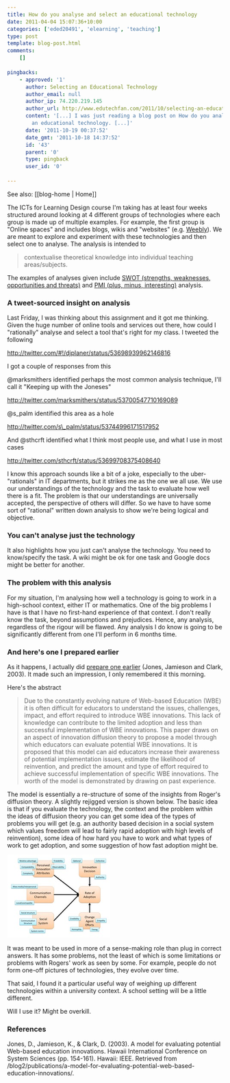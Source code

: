 ```yaml
---
title: How do you analyse and select an educational technology
date: 2011-04-04 15:07:36+10:00
categories: ['eded20491', 'elearning', 'teaching']
type: post
template: blog-post.html
comments:
    []
    
pingbacks:
    - approved: '1'
      author: Selecting an Educational Technology
      author_email: null
      author_ip: 74.220.219.145
      author_url: http://www.edutechfan.com/2011/10/selecting-an-educational-technology/
      content: '[...] I was just reading a blog post on How do you analyse and select
        an educational technology. [...]'
      date: '2011-10-19 00:37:52'
      date_gmt: '2011-10-18 14:37:52'
      id: '43'
      parent: '0'
      type: pingback
      user_id: '0'
    
---
```


See also: [[blog-home | Home]]

The ICTs for Learning Design course I'm taking has at least four weeks structured around looking at 4 different groups of technologies where each group is made up of multiple examples. For example, the first group is "Online spaces" and includes blogs, wikis and "websites" (e.g. [Weebly](http://weebly.com/)). We are meant to explore and experiment with these technologies and then select one to analyse. The analysis is intended to

> contextualise theoretical knowledge into individual teaching areas/subjects.

The examples of analyses given include [SWOT (strengths, weaknesses, opportunities and threats)](http://en.wikipedia.org/wiki/SWOT_analysis) and [PMI (plus, minus, interesting)](http://www.mindtools.com/pages/article/newTED_05.htm) analysis.

### A tweet-sourced insight on analysis

Last Friday, I was thinking about this assignment and it got me thinking. Given the huge number of online tools and services out there, how could I "rationally" analyse and select a tool that's right for my class. I tweeted the following

http://twitter.com/#!/djplaner/status/53698939962146816

I got a couple of responses from this

@marksmithers identified perhaps the most common analysis technique, I'll call it "Keeping up with the Joneses"

http://twitter.com/marksmithers/status/53700547710169089

@s\_palm identified this area as a hole

http://twitter.com/s\_palm/status/53744996171517952

And @sthcrft identified what I think most people use, and what I use in most cases

http://twitter.com/sthcrft/status/53699708375408640

I know this approach sounds like a bit of a joke, especially to the uber-"rationals" in IT departments, but it strikes me as the one we all use. We use our understandings of the technology and the task to evaluate how well there is a fit. The problem is that our understandings are universally accepted, the perspective of others will differ. So we have to have some sort of "rational" written down analysis to show we're being logical and objective.

### You can't analyse just the technology

It also highlights how you just can't analyse the technology. You need to know/specify the task. A wiki might be ok for one task and Google docs might be better for another.

### The problem with this analysis

For my situation, I'm analysing how well a technology is going to work in a high-school context, either IT or mathematics. One of the big problems I have is that I have no first-hand experience of that context. I don't really know the task, beyond assumptions and prejudices. Hence, any analysis, regardless of the rigour will be flawed. Any analysis I do know is going to be significantly different from one I'll perform in 6 months time.

### And here's one I prepared earlier

As it happens, I actually did [prepare one earlier](/blog2/publications/a-model-for-evaluating-potential-web-based-education-innovations/) (Jones, Jamieson and Clark, 2003). It made such an impression, I only remembered it this morning.

Here's the abstract

> Due to the constantly evolving nature of Web-based Education (WBE) it is often difficult for educators to understand the issues, challenges, impact, and effort required to introduce WBE innovations. This lack of knowledge can contribute to the limited adoption and less than successful implementation of WBE innovations. This paper draws on an aspect of innovation diffusion theory to propose a model through which educators can evaluate potential WBE innovations. It is proposed that this model can aid educators increase their awareness of potential implementation issues, estimate the likelihood of reinvention, and predict the amount and type of effort required to achieve successful implementation of specific WBE innovations. The worth of the model is demonstrated by drawing on past experience.

The model is essentially a re-structure of some of the insights from Roger's diffusion theory. A slightly rejigged version is shown below. The basic idea is that if you evaluate the technology, the context and the problem within the ideas of diffusion theory you can get some idea of the types of problems you will get (e.g. an authority based decision in a social system which values freedom will lead to fairly rapid adoption with high levels of reinvention), some idea of how hard you have to work and what types of work to get adoption, and some suggestion of how fast adoption might be.

[![Rejigged "choice" framework](images/5588028990_cb2e26389c_m.jpg)](http://www.flickr.com/photos/david_jones/5588028990/ "Rejigged \"choice\" framework by David T Jones, on Flickr")

It was meant to be used in more of a sense-making role than plug in correct answers. It has some problems, not the least of which is some limitations or problems with Rogers' work as seen by some. For example, people do not form one-off pictures of technologies, they evolve over time.

That said, I found it a particular useful way of weighing up different technologies within a university context. A school setting will be a little different.

Will I use it? Might be overkill.

### References

Jones, D., Jamieson, K., & Clark, D. (2003). A model for evaluating potential Web-based education innovations. Hawaii International Conference on System Sciences (pp. 154-161). Hawaii: IEEE. Retrieved from /blog2/publications/a-model-for-evaluating-potential-web-based-education-innovations/.